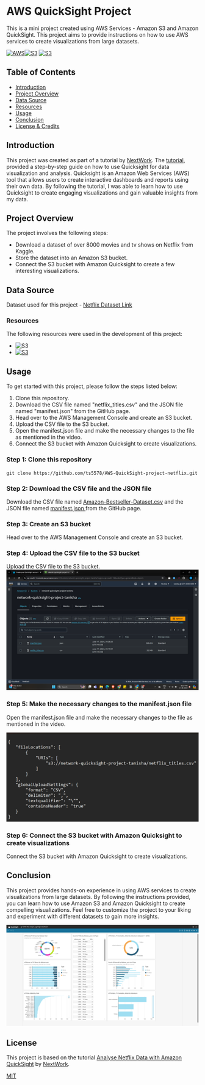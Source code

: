 
# AWS QuickSight Project 

This is a mini project created using AWS Services - Amazon S3 and Amazon QuickSight. This project aims to provide instructions on how to use AWS services to create visualizations from large datasets.

[![AWS](https://img.shields.io/badge/AWS-100000?style=flat&logo=amazon&logoColor=FFFFFF&labelColor=5C5C5C&color=FF7300)](https://docs.aws.amazon.com/quicksight/latest/user/signing-up.html)[![S3](https://img.shields.io/badge/AWS_S3-100000?style=flat&logo=AmazonS3&logoColor=white&labelColor=494949&color=569A31)](https://aws.amazon.com/s3/)
[![S3](https://img.shields.io/badge/AWS_Quicksight-100000?style=flat&logo=QuickLook&logoColor=white&labelColor=494949&color=22A2E3)](https://aws.amazon.com/quicksight/)



## Table of Contents

- [Introduction](#introduction)
- [Project Overview](#projectoverview)
- [Data Source](#datascource)
- [Resources](#resources)
- [Usage](#usage)
- [Conclusion](#conclusion)
- [License & Credits](#license)






## Introduction

This project was created as part of a tutorial by [NextWork](https://www.youtube.com/@itsnextwork). The [tutorial](https://www.youtube.com/live/SnFDQ-4Il2g?si=Is7z0gx6Z_4y1bX1), provided a step-by-step guide on how to use Quicksight for data visualization and analysis. Quicksight is an Amazon Web Services (AWS) tool that allows users to create interactive dashboards and reports using their own data. By following the tutorial, I was able to learn how to use Quicksight to create engaging visualizations and gain valuable insights from my data.
## Project Overview 

The project involves the following steps:

- Download a dataset of over 8000 movies and tv shows on Netflix from Kaggle.
- Store the dataset into an Amazon S3 bucket.
- Connect the S3 bucket with Amazon Quicksight to create a few interesting visualizations.
## Data Source

Dataset used for this project - 
[Netflix Dataset Link](https://storage.googleapis.com/nextwork_course_resources/courses/aws/AWS%20Project%20People%20projects/Project%3A%20Visualise%20Data%20using%20Amazon%20QuickSight/netflix_titles.csv)

### Resources

The following resources were used in the development of this project:

- ![S3](https://img.shields.io/badge/AWS_S3-100000?style=flat&logo=AmazonS3&logoColor=white&labelColor=494949&color=569A31)
- [![S3](https://img.shields.io/badge/AWS_Quicksight-100000?style=flat&logo=QuickLook&logoColor=white&labelColor=494949&color=22A2E3)](https://aws.amazon.com/quicksight/)


## Usage

To get started with this project, please follow the steps listed below:

1. Clone this repository.
2. Download the CSV file named "netflix_titles.csv" and the JSON file named "manifest.json" from the GitHub page.
3. Head over to the AWS Management Console and create an S3 bucket.
4. Upload the CSV file to the S3 bucket.
5. Open the manifest.json file and make the necessary changes to the file as mentioned in the video.
6. Connect the S3 bucket with Amazon Quicksight to create visualizations.

### Step 1: Clone this repository

```
git clone https://github.com/ts5578/AWS-QuickSight-project-netflix.git 
```

### Step 2: Download the CSV file and the JSON file

Download the CSV file named [Amazon-Bestseller-Dataset.csv](netflix_titles.csv) and the JSON file named [manifest.json ](manifest.json) from the GitHub page.

### Step 3: Create an S3 bucket

Head over to the AWS Management Console and create an S3 bucket.

### Step 4: Upload the CSV file to the S3 bucket

Upload the CSV file to the S3 bucket.
![Bucket](./assets/s3-bucket.png)


### Step 5: Make the necessary changes to the manifest.json file

Open the manifest.json file and make the necessary changes to the file as mentioned in the video.

![Modify](./assets/modify-manifest.png)


### Step 6: Connect the S3 bucket with Amazon Quicksight to create visualizations

Connect the S3 bucket with Amazon Quicksight to create visualizations.

## Conclusion

This project provides hands-on experience in using AWS services to create visualizations from large datasets. By following the instructions provided, you can learn how to use Amazon S3 and Amazon Quicksight to create compelling visualizations. Feel free to customize the project to your liking and experiment with different datasets to gain more insights.

![Results](./assets/result2.png)

## License
This project is based on the tutorial [Analyse Netflix Data with Amazon QuickSight](https://www.youtube.com/live/SnFDQ-4Il2g?si=WScLinPe7GCfbSTz) by [NextWork](https://www.youtube.com/@itsnextwork). 

[MIT](https://choosealicense.com/licenses/mit/)





